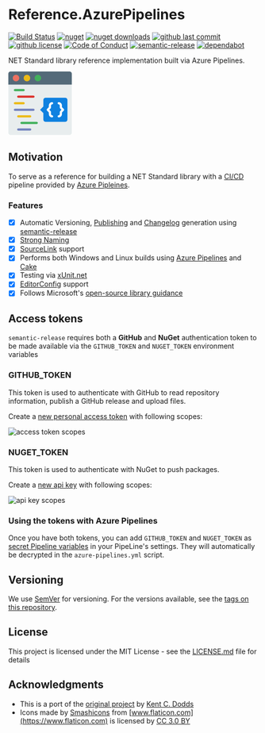 # Reference.AzurePipelines

[![Build Status](https://michaelwolfenden.visualstudio.com/Reference.AzurePipelines/_apis/build/status/Reference.AzurePipelines-CI?branchName=master)](https://michaelwolfenden.visualstudio.com/Reference.AzurePipelines/_build/latest?definitionId=4)
[![nuget](https://img.shields.io/nuget/v/Reference.AzurePipelines.svg)](https://www.nuget.org/packages/Reference.AzurePipelines/)
[![nuget downloads](https://img.shields.io/nuget/dt/Reference.AzurePipelines.svg)](https://www.nuget.org/packages/Reference.AzurePipelines/)
[![github last commit](https://img.shields.io/github/last-commit/michael-wolfenden/Reference.AzurePipelines.svg)](https://github.com/michael-wolfenden/Reference.AzurePipelines)
[![github license](https://img.shields.io/github/license/michael-wolfenden/Reference.AzurePipelines.svg)](https://github.com/michael-wolfenden/Reference.AzurePipelines/blob/master/LICENSE)
[![Code of Conduct](https://img.shields.io/badge/code%20of-conduct-ff69b4.svg)](https://github.com/michael-wolfenden/Reference.AzurePipelines/blob/master/CODE_OF_CONDUCT.md)
[![semantic-release](https://img.shields.io/badge/%20%20%F0%9F%93%A6%F0%9F%9A%80-semantic--release-e10079.svg)](https://github.com/semantic-release/semantic-release)
[![dependabot](https://img.shields.io/badge/Dependabot-enabled-green.svg?logo=dependabot&style=flat)](https://dependabot.com/)

NET Standard library reference implementation built via Azure Pipelines.

![Reference.AzurePipelines](assets/logo.png)

## Motivation

To serve as a reference for building a NET Standard library with a [CI/CD](https://en.wikipedia.org/wiki/CI/CD) pipeline provided by [Azure Pipleines](https://azure.microsoft.com/en-au/services/devops/pipelines/).

### Features

- [x] Automatic Versioning, [Publishing](https://github.com/michael-wolfenden/Reference.AzurePipelines/releases) and [Changelog](https://github.com/michael-wolfenden/Reference.AzurePipelines/blob/master/CHANGELOG.md) generation using [semantic-release](https://github.com/semantic-release/semantic-release)
- [x] [Strong Naming](https://docs.microsoft.com/en-us/dotnet/standard/library-guidance/strong-naming#create-strong-named-net-libraries)
- [x] [SourceLink](https://github.com/dotnet/sourcelink/) support
- [x] Performs both Windows and Linux builds using [Azure Pipelines](https://azure.microsoft.com/en-au/services/devops/pipelines/) and [Cake](https://cakebuild.net/)
- [x] Testing via [xUnit.net](https://xunit.github.io/)
- [x] [EditorConfig](https://docs.microsoft.com/en-us/visualstudio/ide/create-portable-custom-editor-options) support
- [x] Follows Microsoft's  [open-source library guidance](https://docs.microsoft.com/en-us/dotnet/standard/library-guidance/)

## Access tokens

`semantic-release` requires both a **GitHub** and **NuGet** authentication token to be made available via the `GITHUB_TOKEN` and `NUGET_TOKEN` environment variables

### GITHUB_TOKEN
This token is used to authenticate with GitHub to read repository information, publish a GitHub release and upload files.

Create a [new personal access token](https://github.com/settings/tokens/new) with following scopes:

![access token scopes](https://i.imgur.com/vWIB1iQ.png "access token scopes")

### NUGET_TOKEN
This token is used to authenticate with NuGet to push packages.

Create a [new api key](https://www.nuget.org/account/apikeys) with following scopes:

![api key scopes](https://i.imgur.com/0iNGQ6V.png "api key scopes")

### Using the tokens with Azure Pipelines

Once you have both tokens, you can add `GITHUB_TOKEN` and `NUGET_TOKEN` as [secret Pipeline variables](
https://docs.microsoft.com/en-us/azure/devops/pipelines/process/variables?view=vsts&tabs=yaml%2Cbatch#secret-variables) in your PipeLine's settings. They will automatically be decrypted in the `azure-pipelines.yml` script.

## Versioning

We use [SemVer](http://semver.org/) for versioning. For the versions available, see the [tags on this repository](https://github.com/michael-wolfenden/Reference.AzurePipelines/tags).

## License

This project is licensed under the MIT License - see the [LICENSE.md](https://github.com/michael-wolfenden/Reference.AzurePipelines/blob/master/LICENSE.md) file for details

## Acknowledgments

* This is a port of the [original project](https://github.com/kentcdodds/starwars-names) by [Kent C. Dodds](https://kentcdodds.com/)
* Icons made by [Smashicons](https://www.flaticon.com/authors/smashicons) from [www.flaticon.com](https://www.flaticon.com) is licensed by [CC 3.0 BY](http://creativecommons.org/licenses/by/3.0/)
